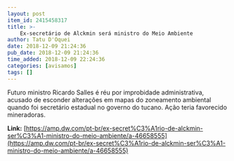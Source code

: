```yaml
---
layout: post
item_id: 2415458317
title: >-
    Ex-secretário de Alckmin será ministro do Meio Ambiente
author: Tatu D'Oquei
date: 2018-12-09 21:24:36
pub_date: 2018-12-09 21:24:36
time_added: 2018-12-09 22:24:36
categories: [avisamos]
tags: []
---
```


Futuro ministro Ricardo Salles é réu por improbidade administrativa, acusado de esconder alterações em mapas do zoneamento ambiental quando foi secretário estadual no governo do tucano. Ação teria favorecido mineradoras.

**Link:** [https://amp.dw.com/pt-br/ex-secret%C3%A1rio-de-alckmin-ser%C3%A1-ministro-do-meio-ambiente/a-46658555](https://amp.dw.com/pt-br/ex-secret%C3%A1rio-de-alckmin-ser%C3%A1-ministro-do-meio-ambiente/a-46658555)

